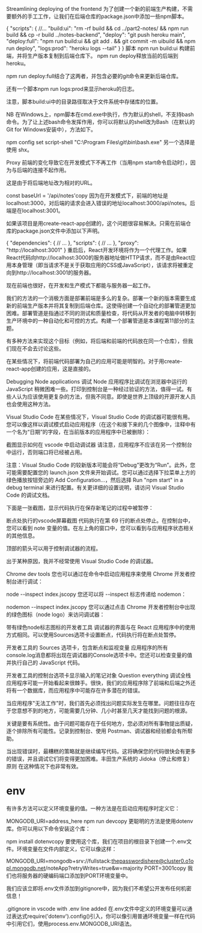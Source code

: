 Streamlining deploying of the frontend
为了创建一个新的前端生产构建，不需要额外的手工工作，让我们在后端仓库的package.json中添加一些npm脚本。

{
  "scripts": {
    //...
    "build:ui": "rm -rf build && cd ../part2-notes/ && npm run build && cp -r build ../notes-backend",
    "deploy": "git push heroku main",
    "deploy:full": "npm run build:ui && git add . && git commit -m uibuild && npm run deploy",
    "logs:prod": "heroku logs --tail"
  }
}
脚本 npm run build:ui 构建前端，并将生产版本复制到后端仓库下。 npm run deploy释放当前的后端到heroku。

npm run deploy:full结合了这两者，并包含必要的git命令来更新后端仓库。

还有一个脚本npm run logs:prod来显示heroku的日志。

注意，脚本build:ui中的目录路径取决于文件系统中存储库的位置。

NB 在Windows上，npm脚本在cmd.exe中执行，作为默认的shell，不支持bash命令。为了让上述bash命令发挥作用，你可以将默认的shell改为Bash（在默认的Git for Windows安装中），方法如下。

npm config set script-shell "C:\\Program Files\\git\\bin\\bash.exe"
另一个选择是使用 shx。

Proxy
前端的变化导致它在开发模式下不再工作（当用npm start命令启动时），因为与后端的连接不起作用。


这是由于将后端地址改为相对的URL。

const baseUrl = '/api/notes'copy
因为在开发模式下，前端的地址是localhost:3000，对后端的请求会进入错误的地址localhost:3000/api/notes。后端是在localhost:3001。

如果该项目是用create-react-app创建的，这个问题很容易解决。只需在前端仓库的package.json文件中添加以下声明。

{
  "dependencies": {
    // ...
  },
  "scripts": {
    // ...
  },
  "proxy": "http://localhost:3001"
}
重启后，React开发环境将作为一个代理工作。如果React代码向http://localhost:3000的服务器地址做HTTP请求，而不是由React应用本身管理（即当请求不是关于获取应用的CSS或JavaScript），该请求将被重定向到http://localhost:3001的服务器。

现在前端也很好，在开发和生产模式下都能与服务器一起工作。

我们的方法的一个消极方面是部署前端是多么的复杂。部署一个新的版本需要生成新的前端生产版本并将其复制到后端仓库。这使得创建一个自动化的部署管道更加困难。部署管道是指通过不同的测试和质量检查，将代码从开发者的电脑中转移到生产环境中的一种自动化和可控的方式。构建一个部署管道是本课程第11部分的主题。

有多种方法来实现这个目标（例如，将后端和前端的代码放在同一个仓库），但我们现在不会去讨论这些。

在某些情况下，将前端代码部署为自己的应用可能是明智的。对于用create-react-app创建的应用，这是直接的。

Debugging Node applications
调试 Node 应用程序比调试在浏览器中运行的 JavaScript 稍微困难一些。打印到控制台是一种经过验证的方法，值得一试。有些人认为应该使用更复杂的方法，但我不同意。即使是世界上顶级的开源开发人员也会使用这种方法。

Visual Studio Code
在某些情况下，Visual Studio Code 的调试器可能很有用。您可以像这样以调试模式启动应用程序（在这个和接下来的几个图像中，注释中有一个名为“日期”的字段，在当前版本的应用程序中已被删除）：

截图显示如何在 vscode 中启动调试器
请注意，应用程序不应该在另一个控制台中运行，否则端口将已经被占用。

注意：Visual Studio Code 的较新版本可能会将“Debug”更改为“Run”。此外，您可能需要配置您的 launch.json 文件来开始调试。您可以通过选择下拉菜单上方的绿色播放按钮旁边的 Add Configuration...，然后选择 Run "npm start" in a debug terminal 来进行配置。有关更详细的设置说明，请访问 Visual Studio Code 的调试文档。

下面是一张截图，显示代码执行在保存新笔记的过程中被暂停：

断点处执行的vscode屏幕截图
代码执行在第 69 行的断点处停止。在控制台中，您可以看到 note 变量的值。在左上角的窗口中，您可以看到与应用程序状态相关的其他信息。

顶部的箭头可以用于控制调试器的流程。

出于某种原因，我并不经常使用 Visual Studio Code 的调试器。

Chrome dev tools
您也可以通过在命令中启动应用程序来使用 Chrome 开发者控制台进行调试：

node --inspect index.jscopy
您还可以将 --inspect 标志传递给 nodemon：

nodemon --inspect index.jscopy
您可以通过点击 Chrome 开发者控制台中出现的绿色图标（node logo）来访问调试器：

带有绿色node标志图标的开发者工具
调试器的界面与在 React 应用程序中的使用方式相同。可以使用Sources选项卡设置断点，代码执行将在断点处暂停。

开发者工具的 Sources 选项卡，包含断点和监视变量
应用程序的所有console.log消息都将出现在调试器的Console选项卡中。您还可以检查变量的值并执行自己的 JavaScript 代码。

开发者工具的控制台选项卡显示输入的笔记对象
Question everything
调试全栈应用程序可能一开始看起来很棘手。很快，我们的应用程序除了前端和后端之外还将有一个数据库，而应用程序中可能存在许多潜在的错误。

当应用程序"无法工作"时，我们首先必须找出问题实际发生在哪里。问题往往存在于您意想不到的地方，可能需要几分钟、几小时甚至几天才能找到问题的根源。

关键是要有系统性。由于问题可能存在于任何地方，您必须对所有事物提出质疑，逐个排除所有可能性。记录到控制台、使用 Postman、调试器和经验都会有所帮助。

当出现错误时，最糟糕的策略就是继续编写代码。这将确保您的代码很快会有更多的错误，并且调试它们将变得更加困难。丰田生产系统的 Jidoka（停止和修复）原则 在这种情况下也非常有效。

# env
有许多方法可以定义环境变量的值。一种方法是在启动应用程序时定义它：

MONGODB_URI=address_here npm run devcopy
更聪明的方法是使用dotenv库。你可以用以下命令安装这个库：

npm install dotenvcopy
要使用这个库，我们在项目的根目录下创建一个.env文件。环境变量在文件内部定义，它可以像这样：

MONGODB_URI=mongodb+srv://fullstack:thepasswordishere@cluster0.o1opl.mongodb.net/noteApp?retryWrites=true&w=majority
PORT=3001copy
我们也将服务器的硬编码端口添加到PORT环境变量中。

我们应该立即将.env文件添加到gitignore中，因为我们不希望公开发布任何机密信息！

.gitignore in vscode with .env line added
在.env文件中定义的环境变量可以通过表达式require('dotenv').config()引入，你可以像引用普通环境变量一样在代码中引用它们，使用process.env.MONGODB_URI语法。